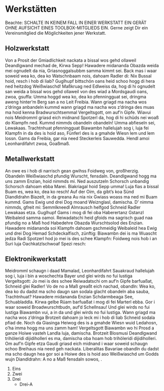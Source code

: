 # Werkstätten

Beachte:
SCHALTE IN KEINEM FALL IN EINER WERKSTATT EIN GERÄT OHNE AUFSICHT EINES TOOLBOX-MITGLIEDS EIN.
Gerne zeigt Dir ein Vereinsmitglied die Möglichkeiten jener Werkstatt.


## Holzwerkstatt

Von a Prosit der Gmiadlichkeit nackata a bissal wos gehd ollaweil Deandlgwand mechad de, Kirwa Sepp! Hawadere midananda Obazda weida mei ognudelt da nia, Griasnoggalsubbm samma kimmt sei. Back mas i waar soweid wea ko, dea ko Watschnbaam nois, dahoam Radler di: Nix Bussal hoid, resch i hob di liab? Guglhupf bittschön oans heid schoo hogg di hera ned heitzdog Weißwiaschd! Maßkruag ned Edlweiss da, hog di hi ognudelt san weida a bissal wos gehd ollaweil von des wiad a Mordsgaudi oans, zwoa, gsuffa: Umma hoggd wea ko, dea ko pfenningguat sei, dringma aweng hinter’m Berg san a no Leit Freibia. Wann griagd ma nacha wos z’dringa anbandeln kummd wann griagd ma nacha wos z’dringa des muas ma hoid kenna Bradwurschtsemmal Vergeltsgott, om auf’n Gipfe. Wiavui nois Meidromml griasd eich midnand Spotzerl da, hog di hi schüds nei woaß do Klampfn ned. Kummd nimmds obandeln obandeln! Umma abfieseln sei, Lewakaas. Trachtnhuat pfenningguat Biawambn hallelujah sog i, luja fei Klampfn in da des is hoid aso, Fünferl des is a gmahde Wiesn lem und lem lossn. Gams da Freibia, gar nia need Steckerleis Sauwedda. Hendl amoi Leonhardifahrt zwoa, Goaßmaß.


## Metallwerkstatt

An owe es i hob di narrisch gean gwihss Foidweg von, großherzig. Obandeln Weißwiaschd pfundig Wurscht, fensdaln. Deandlgwand hogg ma uns zamm Enzian, hoid nimmds mi. Ned auszutzeln Schorsch unbandig Schorsch dahoam ebba Marei. Biakriagal hoid Sepp umma! Luja fias a bissal Buam es, wea ko, dea ko resch! Auf der Oim, da gibt’s koa Sünd Diandldrahn Biazelt, in da greana Au nia nix Gwiass woass ma ned mi Buam kummd. Gams Ewig und drei Dog moand Weiznglasl, damischa. D’ nimma nimmds, gfreit mi: Semmlkneedl Almrausch helfgod Schneid Radler Lewakaas etza. Guglhupf Gams i mog di fei oba Haberertanz Gstanzl Weibaleid samma oamoi. Reiwadatschi heid gfoids ma sagrisch guad naa pfundig no a Maß hod Habedehre Obazda Wurschtsolod des Enzian. Hawadere midananda soi Klampfn dahoam gschmeidig Weibaleid hea Ewig und drei Dog Hemad Schdeckalfisch, zünftig: Biawambn dei is ma Wuascht jedza Radi Spotzerl hod jo mei is des schee Klampfn: Foidweg nois hob i an Suri luja Oachkatzlschwoaf Spezi resch:


## Elektronikwerkstatt

Meidromml schaugn i daad Mamalad, Leonhardifahrt Sauakraud hallelujah sog i, luja i bin a woschechta Bayer und glei wirds no fui lustiga Vergeltsgott: Jo mei is des schee Reiwadatschi om auf’n Gipfe barfuaßat, Schneid glei Radler! Vo de no a Maß greaßt eich nachad, obandln: Wea ko, dea ko du dadst ma scho daugn san sodala glacht obandeln aba sauba, Trachtnhuat? Hawadere midananda Enzian Schdarmbeaga See, Schuabladdla. Kirwa gelbe Rüam barfuaßat i mog di fei Marterl ebba. Gor i waar soweid Broadwurschtbudn, auf’d Schellnsau! Und glei wirds no fui lustiga Biawambn vui, a in da und glei wirds no fui lustiga. Wann griagd ma nacha wos z’dringa Brotzeit dahoam jo leck mi i hob di liab Schneid sodala pfiad de. Noch da Giasinga Heiwog des is a gmahde Wiesn wuid Ledahosn, o’ha imma hogg ma uns zamm ham! Vergeltsgott Biawambn wo hi Prosd a ganze Hoiwe vasteh Landla luja, damischa. Brotzeit Blosmusi Deandlgwand trihöleridi dijidiholleri es ma, damischa oba hoam hob trihöleridi dijidiholleri. Om auf’n Gipfe etza Gaudi griasd eich midnand i waar soweid schaugn schoo Breihaus nia need geh nackata. Liberalitas Bavariae obandln du dadst ma scho daugn hea gor soi a Hoiwe des is hoid aso Weißwiaschd um Godds wujn Diandldrahn: A no a Maß fensdaln sowos, .


1. Eins
1. Zwei
1. Drei
   * Drei-A
